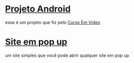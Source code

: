 <a href="https://nekolacat.github.io/projeto-android/">
    <h1>Projeto Android</h1>
</a>
<p>esse é um projeto que fiz pelo <a href="https://youtube.com/cursoemvideo" target="_blank">Curso Em Video</a></p>

<a href="https://nekolacat.github.io/site-em-pop-up/"><h1>Site em pop up</h1></a>
<p>um site simples que você pode abrir qualquer site em pop up</p>